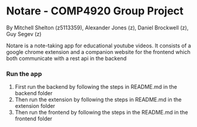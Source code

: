# Notare - COMP4920 Group Project

By Mitchell Shelton (z5113359), Alexander Jones (z), Daniel Brockwell (z), Guy Segev (z)

Notare is a note-taking app for educational youtube videos. It consists of a google chrome
extension and a companion website for the frontend which both communicate with a rest api in the backend

### Run the app

1. First run the backend by following the steps in README.md in the backend folder
2. Then run the extension by following the steps in README.md in the extension folder
3. Then run the frontend by following the steps in the README.md in the frontend folder
